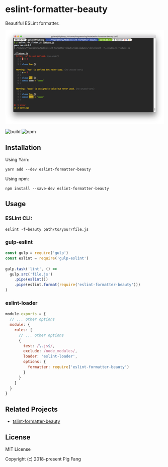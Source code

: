 # eslint-formatter-beauty

Beautiful ESLint formatter.

![](screenshot.png)

![build](https://flat.badgen.net/travis/g-plane/eslint-formatter-beauty)
![npm](https://flat.badgen.net/npm/v/eslint-formatter-beauty)

## Installation

Using Yarn:

```
yarn add --dev eslint-formatter-beauty
```

Using npm:

```
npm install --save-dev eslint-formatter-beauty
```

## Usage

### ESLint CLI:

```
eslint -f=beauty path/to/your/file.js
```

### gulp-eslint

```js
const gulp = require('gulp')
const eslint = require('gulp-eslint')

gulp.task('lint', () =>
  gulp.src('file.js')
    .pipe(eslint())
    .pipe(eslint.format(require('eslint-formatter-beauty')))
)
```

### eslint-loader

```js
module.exports = {
  // ... other options
  module: {
    rules: [
      // ... other options
      {
        test: /\.js$/,
        exclude: /node_modules/,
        loader: 'eslint-loader',
        options: {
          formatter: require('eslint-formatter-beauty')
        }
      }
    ]
  }
}
```

## Related Projects

- [tslint-formatter-beauty](https://github.com/g-plane/tslint-formatter-beauty)

## License

MIT License

Copyright (c) 2018-present Pig Fang

